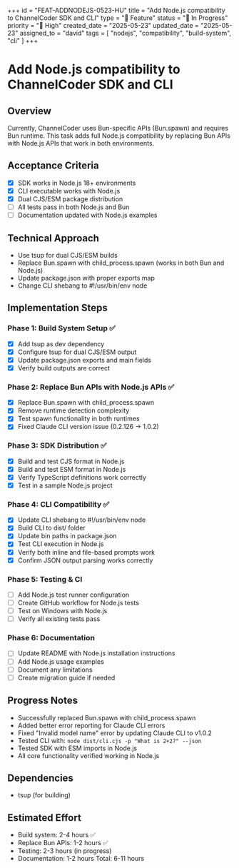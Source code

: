 +++
id = "FEAT-ADDNODEJS-0523-HU"
title = "Add Node.js compatibility to ChannelCoder SDK and CLI"
type = "🌟 Feature"
status = "🔵 In Progress"
priority = "🔼 High"
created_date = "2025-05-23"
updated_date = "2025-05-23"
assigned_to = "david"
tags = [ "nodejs", "compatibility", "build-system", "cli" ]
+++

# Add Node.js compatibility to ChannelCoder SDK and CLI

## Overview
Currently, ChannelCoder uses Bun-specific APIs (Bun.spawn) and requires Bun runtime. This task adds full Node.js compatibility by replacing Bun APIs with Node.js APIs that work in both environments.

## Acceptance Criteria
- [x] SDK works in Node.js 18+ environments
- [x] CLI executable works with Node.js
- [x] Dual CJS/ESM package distribution
- [ ] All tests pass in both Node.js and Bun
- [ ] Documentation updated with Node.js examples

## Technical Approach
- Use tsup for dual CJS/ESM builds
- Replace Bun.spawn with child_process.spawn (works in both Bun and Node.js)
- Update package.json with proper exports map
- Change CLI shebang to #!/usr/bin/env node

## Implementation Steps

### Phase 1: Build System Setup ✅
- [x] Add tsup as dev dependency
- [x] Configure tsup for dual CJS/ESM output
- [x] Update package.json exports and main fields
- [x] Verify build outputs are correct

### Phase 2: Replace Bun APIs with Node.js APIs ✅
- [x] Replace Bun.spawn with child_process.spawn
- [x] Remove runtime detection complexity
- [x] Test spawn functionality in both runtimes
- [x] Fixed Claude CLI version issue (0.2.126 → 1.0.2)

### Phase 3: SDK Distribution ✅
- [x] Build and test CJS format in Node.js
- [x] Build and test ESM format in Node.js
- [x] Verify TypeScript definitions work correctly
- [x] Test in a sample Node.js project

### Phase 4: CLI Compatibility ✅
- [x] Update CLI shebang to #!/usr/bin/env node
- [x] Build CLI to dist/ folder
- [x] Update bin paths in package.json
- [x] Test CLI execution in Node.js
- [x] Verify both inline and file-based prompts work
- [x] Confirm JSON output parsing works correctly

### Phase 5: Testing & CI
- [ ] Add Node.js test runner configuration
- [ ] Create GitHub workflow for Node.js tests
- [ ] Test on Windows with Node.js
- [ ] Verify all existing tests pass

### Phase 6: Documentation
- [ ] Update README with Node.js installation instructions
- [ ] Add Node.js usage examples
- [ ] Document any limitations
- [ ] Create migration guide if needed

## Progress Notes
- Successfully replaced Bun.spawn with child_process.spawn
- Added better error reporting for Claude CLI errors
- Fixed "Invalid model name" error by updating Claude CLI to v1.0.2
- Tested CLI with: `node dist/cli.cjs -p "What is 2+2?" --json`
- Tested SDK with ESM imports in Node.js
- All core functionality verified working in Node.js

## Dependencies
- tsup (for building)

## Estimated Effort
- Build system: 2-4 hours ✅
- Replace Bun APIs: 1-2 hours ✅
- Testing: 2-3 hours (in progress)
- Documentation: 1-2 hours
Total: 6-11 hours
